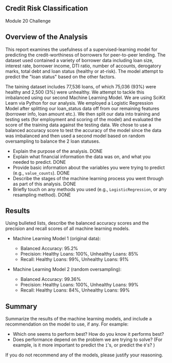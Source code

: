 ## Credit Risk Classification

Module 20 Challenge

## Overview of the Analysis

This report examines the usefulness of a supervised-learning model for predicting the credit-worthiness of borrowers for peer-to-peer lending. The dataset used contained a variety of borrower data including loan size, interest rate, borrower income, DTI ratio, number of accounts, derogatory marks, total debt and loan status (healthy or at-risk). The model attempt to predict the "loan status" based on the other factors. 

The taining dataset includes 77,536 loans, of which 75,036 (93%) were healthy and 2,500 (3%) were unhealthy. We attempt to tackle this imbalanced using our second Machine Learning Model. We are using SciKit Learn via Python for our analysis. We employed a Logistic Regression Model after splitting our loan_status data off from our remaining features (borrower info, loan amount etc.). We then split our data into training and testing sets (for employment and scoring of the model) and evaluated the score of the training data against the testing data. We chose to use a balanced accuracy score to test the accuracy of the model since the data was imbalanced and then used a second model based on random oversampling to balance the 2 loan statuses.

* Explain the purpose of the analysis. DONE
* Explain what financial information the data was on, and what you needed to predict. DONE
* Provide basic information about the variables you were trying to predict (e.g., `value_counts`). DONE
* Describe the stages of the machine learning process you went through as part of this analysis. DONE
* Briefly touch on any methods you used (e.g., `LogisticRegression`, or any resampling method). DONE

## Results

Using bulleted lists, describe the balanced accuracy scores and the precision and recall scores of all machine learning models.

* Machine Learning Model 1 (original data):
  
  * Balanced Accuracy: 95.2%
  * Precision: Healthy Loans: 100%, Unhealthy Loans: 85%
  * Recall: Healthy Loans: 99%, Unhealthy Loans: 91%
    
* Machine Learning Model 2 (random oversampling):
  * Balanced Accuracy: 99.36%
  * Precision: Healthy Loans: 100%, Unhealthy Loans: 99%
  * Recall: Healthy Loans: 84%, Unhealthy Loans: 99%

## Summary

Summarize the results of the machine learning models, and include a recommendation on the model to use, if any. For example:
* Which one seems to perform best? How do you know it performs best?
* Does performance depend on the problem we are trying to solve? (For example, is it more important to predict the `1`'s, or predict the `0`'s? )

If you do not recommend any of the models, please justify your reasoning.

